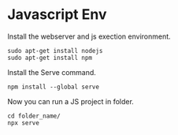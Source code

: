 
# Javascript Env
Install the webserver and js exection environment.  

```
sudo apt-get install nodejs
sudo apt-get install npm
```
Install the Serve command.  
```
npm install --global serve
```
Now you can run a JS project in folder.  
```
cd folder_name/
npx serve
```

